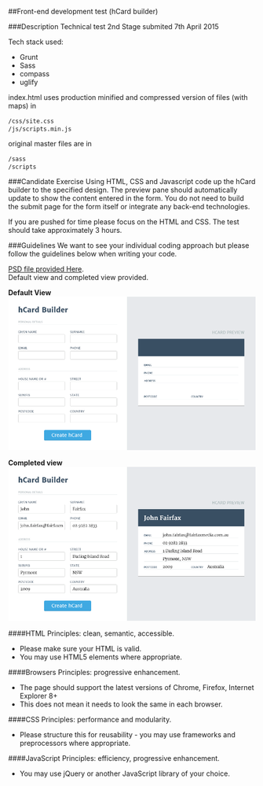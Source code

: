 ##Front-end development test (hCard builder)

###Description
Technical test 2nd Stage
submited 7th April 2015

Tech stack used:

- Grunt
- Sass
- compass
- uglify

index.html uses production minified and compressed version of files (with maps) in 

	/css/site.css
	/js/scripts.min.js

original master files are in

	/sass
	/scripts

###Candidate Exercise
Using HTML, CSS and Javascript code up the hCard builder to the specified design. The preview pane should automatically update to show the content entered in the form. You do not need to build the submit page for the form itself or integrate any back-end technologies.

If you are pushed for time please focus on the HTML and CSS. The test should take approximately 3 hours.

###Guidelines
We want to see your individual coding approach but please follow the guidelines below when writing your code.

[PSD file provided Here](https://github.com/israelperez/h-card-builder/raw/master/ui-dev_exercise.psd). <br>
Default view and completed view provided.

**Default View**
![alt tag](https://raw.githubusercontent.com/israelperez/h-card-builder/master/uidev_exercise_defaultview.png)

**Completed view**
![alt tag](https://raw.githubusercontent.com/israelperez/h-card-builder/master/uidev_exercise_completedview.png)

####HTML
Principles: clean, semantic, accessible.

- Please make sure your HTML is valid.
- You may use HTML5 elements where appropriate.

####Browsers
Principles: progressive enhancement.

- The page should support the latest versions of Chrome, Firefox, Internet Explorer 8+
- This does not mean it needs to look the same in each browser.

####CSS
Principles: performance and modularity.

- Please structure this for reusability - you may use frameworks and preprocessors where appropriate.

####JavaScript
Principles: efficiency, progressive enhancement.

- You may use jQuery or another JavaScript library of your choice.